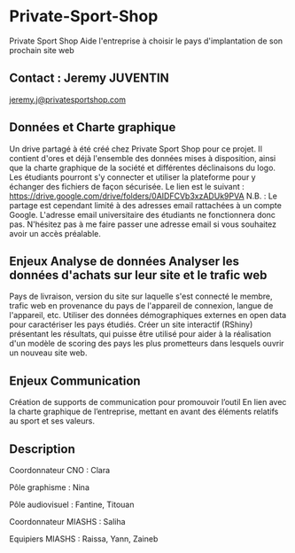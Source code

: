# Private-Sport-Shop
Private Sport Shop  Aide l'entreprise à choisir le pays d'implantation de son prochain site web  

## Contact : Jeremy JUVENTIN 
jeremy.j@privatesportshop.com  

## Données et Charte graphique
Un drive partagé à été créé chez Private Sport Shop pour ce projet. Il contient d'ores et déjà l'ensemble des données mises à disposition, ainsi que la charte graphique de la société et différentes déclinaisons du logo. Les étudiants pourront s'y connecter et utiliser la plateforme pour y échanger des fichiers de façon sécurisée. Le lien est le suivant : https://drive.google.com/drive/folders/0AIDFCVb3xzADUk9PVA   N.B. : Le partage est cependant limité à des adresses email rattachées à un compte Google. L'adresse email universitaire des étudiants ne fonctionnera donc pas.  N'hésitez pas à me faire passer une adresse email si vous souhaitez avoir un accès préalable.   

## Enjeux Analyse de données Analyser les données d'achats sur leur site et le trafic web
Pays de livraison, version du site sur laquelle s'est connecté le membre, trafic web en provenance du pays de l'appareil de connexion, langue de l'appareil, etc. Utiliser des données démographiques externes en open data pour caractériser les pays étudiés. Créer un site interactif (RShiny) présentant les résultats, qui puisse être utilisé pour aider à la réalisation d'un modèle de scoring des pays les plus prometteurs dans lesquels ouvrir un nouveau site web.  

## Enjeux Communication 
Création de supports de communication pour promouvoir l’outil
En lien avec la charte graphique de l’entreprise, mettant en avant des éléments relatifs au sport et ses valeurs. 

## Description
Coordonnateur CNO : Clara

Pôle graphisme : Nina

Pôle audiovisuel : Fantine, Titouan

Coordonnateur MIASHS : Saliha

Equipiers MIASHS : Raissa, Yann, Zaineb
